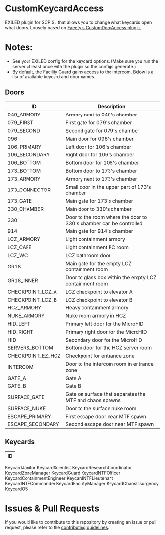 # CustomKeycardAccess
 EXILED plugin for SCP:SL that allows you to change what keycards open what doors. Loosely based on [Faeety's CustomDoorAccess plugin.](https://github.com/Faeety/CustomDoorAccess)

# Notes:
- See your EXILED config for the keycard options. (Make sure you run the server at least once with the plugin so the configs generate.)
- By default, the Facility Guard gains access to the intercom. Below is a list of available keycard and door names.

## Doors

ID | Description
--- | ---
049_ARMORY | Armory next to 049's chamber
079_FIRST | First gate for 079's chamber
079_SECOND | Second gate for 079's chamber
096 | Main door for 096's chamber
106_PRIMARY | Left door for 106's chamber
106_SECONDARY | Right door for 106's chamber
106_BOTTOM | Bottom door for 106's chamber
173_BOTTOM | Bottom door to 173's chamber
173_ARMORY | Armory next to 173's chamber
173_CONNECTOR | Small door in the upper part of 173's chamber
173_GATE | Main gate for 173's chamber
330_CHAMBER | Main door to 330's chamber
330 | Door to the room where the door to 330's chamber can be controlled
914 | Main gate for 914's chamber
LCZ_ARMORY | Light containment armory
LCZ_CAFE | Light containment PC room
LCZ_WC | LCZ bathroom door
GR18 | Main gate for the empty LCZ containment room
GR18_INNER | Door to glass box within the empty LCZ containment room
CHECKPOINT_LCZ_A | LCZ checkpoint to elevator A
CHECKPOINT_LCZ_B | LCZ checkpoint to elevator B
HCZ_ARMORY | Heavy containment armory
NUKE_ARMORY | Nuke room armory in HCZ
HID_LEFT | Primary left door for the MicroHID
HID_RIGHT | Primary right door for the MicroHID
HID | Secondary door for the MicroHID
SERVERS_BOTTOM | Bottom door for the HCZ server room
CHECKPOINT_EZ_HCZ | Checkpoint for entrance zone
INTERCOM | Door to the intercom room in entrance zone
GATE_A | Gate A
GATE_B | Gate B
SURFACE_GATE | Gate on surface that separates the MTF and chaos spawns
SURFACE_NUKE | Door to the surface nuke room
ESCAPE_PRIMARY | First escape door near MTF spawn
ESCAPE_SECONDARY | Second escape door near MTF spawn

## Keycards
ID |
--- |
KeycardJanitor
KeycardScientist
KeycardResearchCoordinator
KeycardZoneManager
KeycardGuard
KeycardNTFOfficer
KeycardContainmentEngineer
KeycardNTFLieutenant
KeycardNTFCommander
KeycardFacilityManager
KeycardChaosInsurgency
KeycardO5

# Issues & Pull Requests
If you would like to contribute to this repository by creating an issue or pull request, please refer to the [contributing guidelines](https://lambdagaming.github.io/contributing.html).

